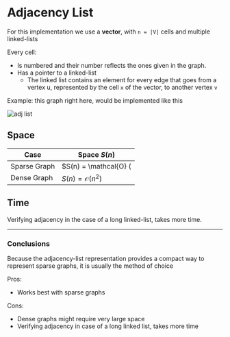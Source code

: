# Adjacency List
For this implementation we use a **vector**, with `n = |V|` cells and multiple
linked-lists

Every cell:
* Is numbered and their number reflects the ones given in the graph.
* Has a pointer to a linked-list
  * The linked list contains an element for every edge that goes from 
  a vertex u, represented by the cell `x` of the vector, to another vertex `v`


Example: this graph right here, would be implemented like this

![adj list](https://github.com/PayThePizzo/DataStrutucures-Algorithms/blob/main/Resources/exgraphAL.png?raw=TRUE)

## Space

| Case         	| Space $S(n)$                                           	|
|--------------	|-------------------------------------------------------	|
| Sparse Graph 	| $S(n) = \mathcal{O} (|V|+|E|) = \mathcal{O} (n+m)$ 	|
| Dense Graph  	| $S(n) = \mathcal{O} (n^{2})$                           	|

## Time
Verifying adjacency in the case of a long linked-list, takes more time.

---


### Conclusions
Because the adjacency-list representation provides a compact way to represent sparse graphs, it is usually the method of choice

Pros:
* Works best with sparse graphs 

Cons:
* Dense graphs might require very large space 
* Verifying adjacency in case of a long linked list, takes more time